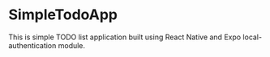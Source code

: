 # SimpleTodoApp
This is simple TODO list application built using React Native and Expo local-authentication module.
